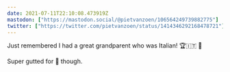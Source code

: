 ```yaml
---
date: 2021-07-11T22:10:08.473919Z
mastodon: ["https://mastodon.social/@pietvanzoen/106564249739882775"]
twitter: ["https://twitter.com/pietvanzoen/status/1414346292168478721"]
---
```

Just remembered I had a great grandparent who was Italian! 🏆🇮🇹 🎉 

Super gutted for 🏴󠁧󠁢󠁥󠁮󠁧󠁿 though. 
